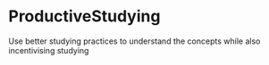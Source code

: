 # ProductiveStudying
 Use better studying practices to understand the concepts while also incentivising studying

